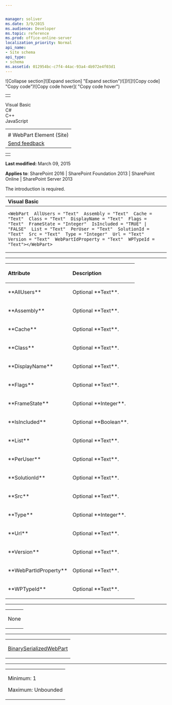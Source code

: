 ```yaml
---


manager: soliver
ms.date: 3/9/2015
ms.audience: Developer
ms.topic: reference
ms.prod: office-online-server
localization_priority: Normal
api_name:
- Site schema
api_type:
- schema
ms.assetid: 012954bc-c7f4-44ac-93a4-4b972e4f03d1
---
```


![Collapse
section]![Expand
section] "Expand section")![]()![])![]![]()![Copy
code] "Copy code")![Copy code
hover]( "Copy code hover")
<table>
<tbody>
<tr class="odd">
<td align="left"></td>
</tr>
</tbody>
</table>

Visual Basic  
C\#  
C++  
JavaScript  

<table>
<tbody>
<tr class="odd">
<td align="left"><span id="runningHeaderText"></span></td>
</tr>
<tr class="even">
<td align="left"># WebPart Element (Site)</td>
</tr>
<tr class="odd">
<td align="left"><span id="headfeedbackarea" class="feedbackhead"><a href="javascript:SubmitFeedback(&#39;docthis@Microsoft.com&#39;,&#39;&#39;,&#39;&#39;,&#39;&#39;,&#39;1.0.18082.1225&#39;,&#39;%0\dThank%20you%20for%20your%20feedback.%20The%20developer%20writing%20teams%20use%20your%20feedback%20to%20improve%20documentation.%20While%20we%20are%20reviewing%20your%20feedback,%20we%20may%20send%20you%20e-mail%20to%20ask%20for%20clarification%20or%20feedback%20on%20a%20solution.%20We%20do%20not%20use%20your%20e-mail%20address%20for%20any%20other%20purpose%20and%20we%20delete%20it%20after%20we%20finish%20our%20review.%0\AFor%20further%20information%20about%20the%20privacy%20policies%20of%20Microsoft,%20please%20see%20http://privacy.microsoft.com/en-us/default.aspx.%0\A%0\d&#39;,&#39;Customer%20feedback&#39;);">Send feedback</a></span></td>
</tr>
</tbody>
</table>

<table>
<colgroup>
<col width="100%" />
</colgroup>
<tbody>
<tr class="odd">
<td align="left"></td>
</tr>
</tbody>
</table>

**Last modified:** March 09, 2015

**Applies to**: SharePoint 2016 | SharePoint Foundation 2013 |
SharePoint Online | SharePoint Server 2013

The introduction is required.

<span codelanguage="VisualBasic"></span>
<table>
<colgroup>
<col width="100%" />
</colgroup>
<thead>
<tr class="header">
<th align="left">Visual Basic</th>
</tr>
</thead>
<tbody>
<tr class="odd">
<td align="left"><pre><code>&lt;WebPart  AllUsers = &quot;Text&quot;  Assembly = &quot;Text&quot;  Cache = &quot;Text&quot;  Class = &quot;Text&quot;  DisplayName = &quot;Text&quot;  Flags = &quot;Text&quot;  FrameState = &quot;Integer&quot;  IsIncluded = &quot;TRUE&quot; | &quot;FALSE&quot;  List = &quot;Text&quot;  PerUser = &quot;Text&quot;  SolutionId = &quot;Text&quot;  Src = &quot;Text&quot;  Type = &quot;Integer&quot;  Url = &quot;Text&quot;  Version = &quot;Text&quot;  WebPartIdProperty = &quot;Text&quot;  WPTypeId = &quot;Text&quot;&gt;&lt;/WebPart&gt;</code></pre></td>
</tr>
</tbody>
</table>


-----------------------------------------------------------------------------------------------------------------------------------------------------------------------------------------------

<table>
<colgroup>
<col width="50%" />
<col width="50%" />
</colgroup>
<thead>
<tr class="header">
<th align="left"><p>Attribute</p></th>
<th align="left"><p>Description</p></th>
</tr>
</thead>
<tbody>
<tr class="odd">
<td align="left"><p>**AllUsers**</p></td>
<td align="left"><p>Optional **Text**.</p></td>
</tr>
<tr class="even">
<td align="left"><p>**Assembly**</p></td>
<td align="left"><p>Optional **Text**.</p></td>
</tr>
<tr class="odd">
<td align="left"><p>**Cache**</p></td>
<td align="left"><p>Optional **Text**.</p></td>
</tr>
<tr class="even">
<td align="left"><p>**Class**</p></td>
<td align="left"><p>Optional **Text**.</p></td>
</tr>
<tr class="odd">
<td align="left"><p>**DisplayName**</p></td>
<td align="left"><p>Optional **Text**.</p></td>
</tr>
<tr class="even">
<td align="left"><p>**Flags**</p></td>
<td align="left"><p>Optional **Text**.</p></td>
</tr>
<tr class="odd">
<td align="left"><p>**FrameState**</p></td>
<td align="left"><p>Optional **Integer**.</p></td>
</tr>
<tr class="even">
<td align="left"><p>**IsIncluded**</p></td>
<td align="left"><p>Optional **Boolean**.</p></td>
</tr>
<tr class="odd">
<td align="left"><p>**List**</p></td>
<td align="left"><p>Optional **Text**.</p></td>
</tr>
<tr class="even">
<td align="left"><p>**PerUser**</p></td>
<td align="left"><p>Optional **Text**.</p></td>
</tr>
<tr class="odd">
<td align="left"><p>**SolutionId**</p></td>
<td align="left"><p>Optional **Text**.</p></td>
</tr>
<tr class="even">
<td align="left"><p>**Src**</p></td>
<td align="left"><p>Optional **Text**.</p></td>
</tr>
<tr class="odd">
<td align="left"><p>**Type**</p></td>
<td align="left"><p>Optional **Integer**.</p></td>
</tr>
<tr class="even">
<td align="left"><p>**Url**</p></td>
<td align="left"><p>Optional **Text**.</p></td>
</tr>
<tr class="odd">
<td align="left"><p>**Version**</p></td>
<td align="left"><p>Optional **Text**.</p></td>
</tr>
<tr class="even">
<td align="left"><p>**WebPartIdProperty**</p></td>
<td align="left"><p>Optional **Text**.</p></td>
</tr>
<tr class="odd">
<td align="left"><p>**WPTypeId**</p></td>
<td align="left"><p>Optional **Text**.</p></td>
</tr>
</tbody>
</table>


---------------------------------------------------------------------------------------------------------------------------------------------------------------------------------------------------

<table>
<colgroup>
<col width="100%" />
</colgroup>
<tbody>
<tr class="odd">
<td align="left"><p>None</p></td>
</tr>
</tbody>
</table>


----------------------------------------------------------------------------------------------------------------------------------------------------------------------------------------------------

<table>
<colgroup>
<col width="100%" />
</colgroup>
<tbody>
<tr class="odd">
<td align="left"><p><a href="binaryserializedwebpart-element-site.htm">BinarySerializedWebPart</a></p></td>
</tr>
</tbody>
</table>


------------------------------------------------------------------------------------------------------------------------------------------------------------------------------------------------

<table>
<colgroup>
<col width="100%" />
</colgroup>
<tbody>
<tr class="odd">
<td align="left"><p>Minimum: 1</p>
<p>Maximum: Unbounded</p></td>
</tr>
</tbody>
</table>








